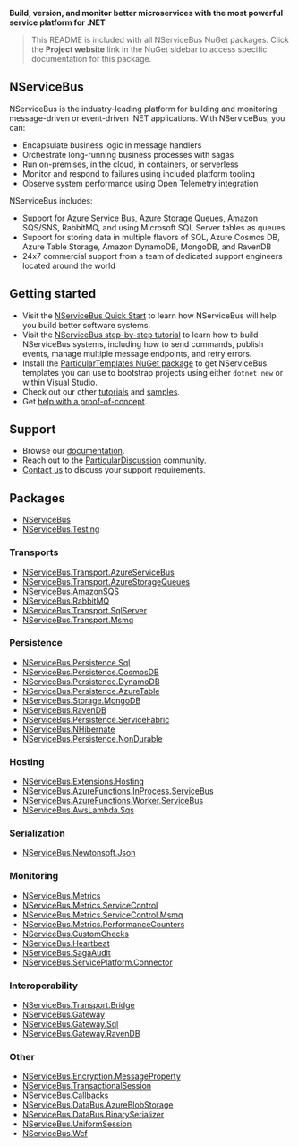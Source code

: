 **Build, version, and monitor better microservices with the most powerful service platform for .NET**

> This README is included with all NServiceBus NuGet packages. Click the **Project website** link in the NuGet sidebar to access specific documentation for this package.

## NServiceBus

NServiceBus is the industry-leading platform for building and monitoring message-driven or event-driven .NET applications. With NServiceBus, you can:

- Encapsulate business logic in message handlers
- Orchestrate long-running business processes with sagas
- Run on-premises, in the cloud, in containers, or serverless
- Monitor and respond to failures using included platform tooling
- Observe system performance using Open Telemetry integration

NServiceBus includes:

- Support for Azure Service Bus, Azure Storage Queues, Amazon SQS/SNS, RabbitMQ, and using Microsoft SQL Server tables as queues
- Support for storing data in multiple flavors of SQL, Azure Cosmos DB, Azure Table Storage, Amazon DynamoDB, MongoDB, and RavenDB
- 24x7 commercial support from a team of dedicated support engineers located around the world

## Getting started

- Visit the [NServiceBus Quick Start](https://docs.particular.net/tutorials/quickstart/) to learn how NServiceBus will help you build better software systems.
- Visit the [NServiceBus step-by-step tutorial](https://docs.particular.net/tutorials/nservicebus-step-by-step/) to learn how to build NServiceBus systems, including how to send commands, publish events, manage multiple message endpoints, and retry errors.
- Install the [ParticularTemplates NuGet package](https://www.nuget.org/packages/ParticularTemplates) to get NServiceBus templates you can use to bootstrap projects using either `dotnet new` or within Visual Studio.
- Check out our other [tutorials](https://docs.particular.net/tutorials/) and [samples](https://docs.particular.net/samples/).
- Get [help with a proof-of-concept](https://particular.net/proof-of-concept).

## Support

- Browse our [documentation](https://docs.particular.net).
- Reach out to the [ParticularDiscussion](https://discuss.particular.net/) community.
- [Contact us](https://particular.net/support) to discuss your support requirements.

## Packages

- [NServiceBus](https://www.nuget.org/packages/NServiceBus)
- [NServiceBus.Testing](https://www.nuget.org/packages/NServiceBus.Testing)

### Transports

- [NServiceBus.Transport.AzureServiceBus](https://www.nuget.org/packages/NServiceBus.Transport.AzureServiceBus)
- [NServiceBus.Transport.AzureStorageQueues](https://www.nuget.org/packages/NServiceBus.Transport.AzureStorageQueues)
- [NServiceBus.AmazonSQS](https://www.nuget.org/packages/NServiceBus.AmazonSQS)
- [NServiceBus.RabbitMQ](https://www.nuget.org/packages/NServiceBus.RabbitMQ)
- [NServiceBus.Transport.SqlServer](https://www.nuget.org/packages/NServiceBus.Transport.SqlServer)
- [NServiceBus.Transport.Msmq](https://www.nuget.org/packages/NServiceBus.Transport.Msmq)

### Persistence

- [NServiceBus.Persistence.Sql](https://www.nuget.org/packages/NServiceBus.Persistence.Sql)
- [NServiceBus.Persistence.CosmosDB](https://www.nuget.org/packages/NServiceBus.Persistence.CosmosDB)
- [NServiceBus.Persistence.DynamoDB](https://www.nuget.org/packages/NServiceBus.Persistence.DynamoDB)
- [NServiceBus.Persistence.AzureTable](https://www.nuget.org/packages/NServiceBus.Persistence.AzureTable)
- [NServiceBus.Storage.MongoDB](https://www.nuget.org/packages/NServiceBus.Storage.MongoDB)
- [NServiceBus.RavenDB](https://www.nuget.org/packages/NServiceBus.RavenDB)
- [NServiceBus.Persistence.ServiceFabric](https://www.nuget.org/packages/NServiceBus.Persistence.ServiceFabric)
- [NServiceBus.NHibernate](https://www.nuget.org/packages/NServiceBus.NHibernate)
- [NServiceBus.Persistence.NonDurable](https://www.nuget.org/packages/NServiceBus.Persistence.NonDurable)

### Hosting

- [NServiceBus.Extensions.Hosting](https://www.nuget.org/packages/NServiceBus.Extensions.Hosting)
- [NServiceBus.AzureFunctions.InProcess.ServiceBus](https://www.nuget.org/packages/NServiceBus.AzureFunctions.InProcess.ServiceBus)
- [NServiceBus.AzureFunctions.Worker.ServiceBus](https://www.nuget.org/packages/NServiceBus.AzureFunctions.Worker.ServiceBus)
- [NServiceBus.AwsLambda.Sqs](https://www.nuget.org/packages/NServiceBus.AwsLambda.Sqs)

### Serialization

- [NServiceBus.Newtonsoft.Json](https://www.nuget.org/packages/NServiceBus.Newtonsoft.Json)

### Monitoring

- [NServiceBus.Metrics](https://www.nuget.org/packages/NServiceBus.Metrics)
- [NServiceBus.Metrics.ServiceControl](https://www.nuget.org/packages/NServiceBus.Metrics.ServiceControl)
- [NServiceBus.Metrics.ServiceControl.Msmq](https://www.nuget.org/packages/NServiceBus.Metrics.ServiceControl.Msmq)
- [NServiceBus.Metrics.PerformanceCounters](https://www.nuget.org/packages/NServiceBus.Metrics.PerformanceCounters)
- [NServiceBus.CustomChecks](https://www.nuget.org/packages/NServiceBus.CustomChecks)
- [NServiceBus.Heartbeat](https://www.nuget.org/packages/NServiceBus.Heartbeat)
- [NServiceBus.SagaAudit](https://www.nuget.org/packages/NServiceBus.SagaAudit)
- [NServiceBus.ServicePlatform.Connector](https://www.nuget.org/packages/NServiceBus.ServicePlatform.Connector)

### Interoperability

- [NServiceBus.Transport.Bridge](https://www.nuget.org/packages/NServiceBus.Transport.Bridge)
- [NServiceBus.Gateway](https://www.nuget.org/packages/NServiceBus.Gateway)
- [NServiceBus.Gateway.Sql](https://www.nuget.org/packages/NServiceBus.Gateway.Sql)
- [NServiceBus.Gateway.RavenDB](https://www.nuget.org/packages/NServiceBus.Gateway.RavenDB)

### Other

- [NServiceBus.Encryption.MessageProperty](https://www.nuget.org/packages/NServiceBus.Encryption.MessageProperty)
- [NServiceBus.TransactionalSession](https://www.nuget.org/packages/NServiceBus.TransactionalSession)
- [NServiceBus.Callbacks](https://www.nuget.org/packages/NServiceBus.Callbacks)
- [NServiceBus.DataBus.AzureBlobStorage](https://www.nuget.org/packages/NServiceBus.DataBus.AzureBlobStorage)
- [NServiceBus.DataBus.BinarySerializer](https://www.nuget.org/packages/NServiceBus.DataBus.BinarySerializer)
- [NServiceBus.UniformSession](https://www.nuget.org/packages/NServiceBus.UniformSession)
- [NServiceBus.Wcf](https://www.nuget.org/packages/NServiceBus.Wcf)

